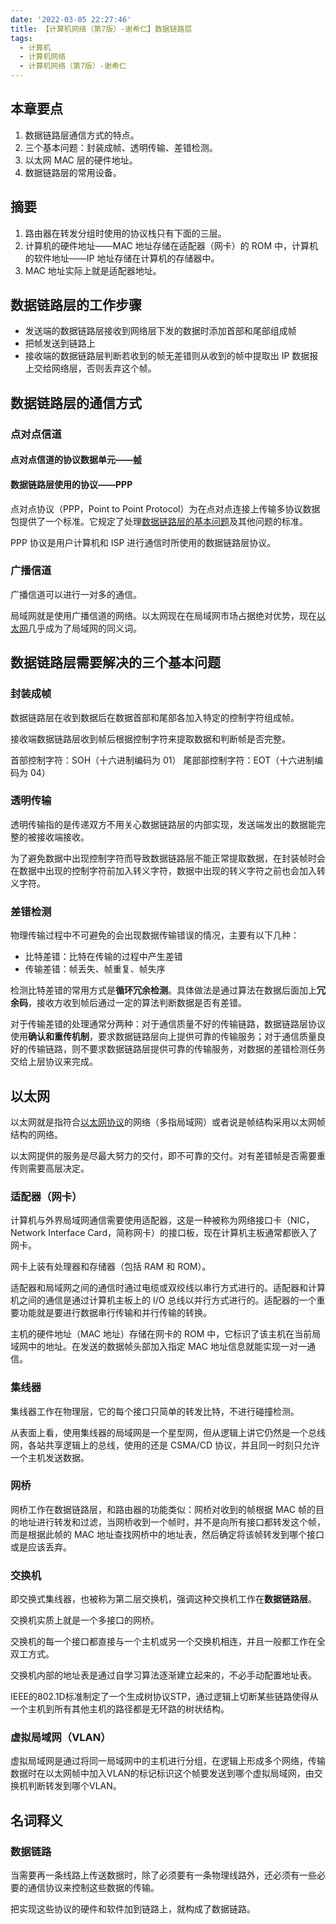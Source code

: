 ```yaml
---
date: '2022-03-05 22:27:46'
title: 【计算机网络（第7版）-谢希仁】数据链路层
tags:
  - 计算机
  - 计算机网络
  - 计算机网络（第7版）-谢希仁
---
```


## 本章要点

1. 数据链路层通信方式的特点。
2. 三个基本问题：封装成帧、透明传输、差错检测。
3. 以太网 MAC 层的硬件地址。
4. 数据链路层的常用设备。

## 摘要

1. 路由器在转发分组时使用的协议栈只有下面的三层。
2. 计算机的硬件地址——MAC 地址存储在适配器（网卡）的 ROM 中，计算机的软件地址——IP 地址存储在计算机的存储器中。
3. MAC 地址实际上就是适配器地址。

## 数据链路层的工作步骤

- 发送端的数据链路层接收到网络层下发的数据时添加首部和尾部组成帧
- 把帧发送到链路上
- 接收端的数据链路层判断若收到的帧无差错则从收到的帧中提取出 IP 数据报上交给网络层，否则丢弃这个帧。

## 数据链路层的通信方式

### 点对点信道

#### 点对点信道的协议数据单元——[帧](/document/%E8%AE%A1%E7%A1%95408/%E5%9F%BA%E7%A1%80%E7%BB%BC%E5%90%88/%E8%AE%A1%E7%AE%97%E6%9C%BA%E7%BD%91%E7%BB%9C/%E8%AE%A1%E7%AE%97%E6%9C%BA%E7%BD%91%E7%BB%9C%EF%BC%88%E7%AC%AC7%E7%89%88%EF%BC%89-%E8%B0%A2%E5%B8%8C%E4%BB%81/%E6%95%B0%E6%8D%AE%E9%93%BE%E8%B7%AF%E5%B1%82?id=%e5%b0%81%e8%a3%85%e6%88%90%e5%b8%a7)

#### 数据链路层使用的协议——PPP

点对点协议（PPP，Point to Point Protocol）为在点对点连接上传输多协议数据包提供了一个标准。它规定了处理[数据链路层的基本问题](/document/%E8%AE%A1%E7%A1%95408/%E5%9F%BA%E7%A1%80%E7%BB%BC%E5%90%88/%E8%AE%A1%E7%AE%97%E6%9C%BA%E7%BD%91%E7%BB%9C/%E8%AE%A1%E7%AE%97%E6%9C%BA%E7%BD%91%E7%BB%9C%EF%BC%88%E7%AC%AC7%E7%89%88%EF%BC%89-%E8%B0%A2%E5%B8%8C%E4%BB%81/%E6%95%B0%E6%8D%AE%E9%93%BE%E8%B7%AF%E5%B1%82?id=%e6%95%b0%e6%8d%ae%e9%93%be%e8%b7%af%e5%b1%82%e9%9c%80%e8%a6%81%e8%a7%a3%e5%86%b3%e7%9a%84%e4%b8%89%e4%b8%aa%e5%9f%ba%e6%9c%ac%e9%97%ae%e9%a2%98)及其他问题的标准。

PPP 协议是用户计算机和 ISP 进行通信时所使用的数据链路层协议。

### 广播信道

广播信道可以进行一对多的通信。

局域网就是使用广播信道的网络。以太网现在在局域网市场占据绝对优势，现在[以太网](/document/%E8%AE%A1%E7%A1%95408/%E5%9F%BA%E7%A1%80%E7%BB%BC%E5%90%88/%E8%AE%A1%E7%AE%97%E6%9C%BA%E7%BD%91%E7%BB%9C/%E8%AE%A1%E7%AE%97%E6%9C%BA%E7%BD%91%E7%BB%9C%EF%BC%88%E7%AC%AC7%E7%89%88%EF%BC%89-%E8%B0%A2%E5%B8%8C%E4%BB%81/%E6%95%B0%E6%8D%AE%E9%93%BE%E8%B7%AF%E5%B1%82?id=%e4%bb%a5%e5%a4%aa%e7%bd%91)几乎成为了局域网的同义词。

## 数据链路层需要解决的三个基本问题

### 封装成帧

数据链路层在收到数据后在数据首部和尾部各加入特定的控制字符组成帧。

接收端数据链路层收到帧后根据控制字符来提取数据和判断帧是否完整。

首部控制字符：SOH（十六进制编码为 01）
尾部部控制字符：EOT（十六进制编码为 04）

### 透明传输

透明传输指的是传递双方不用关心数据链路层的内部实现，发送端发出的数据能完整的被接收端接收。

为了避免数据中出现控制字符而导致数据链路层不能正常提取数据，在封装帧时会在数据中出现的控制字符前加入转义字符，数据中出现的转义字符之前也会加入转义字符。

### 差错检测

物理传输过程中不可避免的会出现数据传输错误的情况，主要有以下几种：

- 比特差错：比特在传输的过程中产生差错
- 传输差错：帧丢失、帧重复、帧失序

检测比特差错的常用方式是**循环冗余检测**。具体做法是通过算法在数据后面加上**冗余码**，接收方收到帧后通过一定的算法判断数据是否有差错。

对于传输差错的处理通常分两种：对于通信质量不好的传输链路，数据链路层协议使用**确认和重传机制**，要求数据链路层向上提供可靠的传输服务；对于通信质量良好的传输链路，则不要求数据链路层提供可靠的传输服务，对数据的差错检测任务交给上层协议来完成。

## 以太网

以太网就是指符合[以太网协议](https://blog.csdn.net/yanglingwell/article/details/81266408)的网络（多指局域网）或者说是帧结构采用以太网帧结构的网络。

以太网提供的服务是尽最大努力的交付，即不可靠的交付。对有差错帧是否需要重传则需要高层决定。

### 适配器（网卡）

计算机与外界局域网通信需要使用适配器，这是一种被称为网络接口卡（NIC，Network Interface Card，简称网卡）的接口板，现在计算机主板通常都嵌入了网卡。

网卡上装有处理器和存储器（包括 RAM 和 ROM）。

适配器和局域网之间的通信时通过电缆或双绞线以串行方式进行的。适配器和计算机之间的通信是通过计算机主板上的 I/O 总线以并行方式进行的。适配器的一个重要功能就是要进行数据串行传输和并行传输的转换。

主机的硬件地址（MAC 地址）存储在网卡的 ROM 中，它标识了该主机在当前局域网中的地址。在发送的数据帧头部加入指定 MAC 地址信息就能实现一对一通信。

### 集线器

集线器工作在物理层，它的每个接口只简单的转发比特，不进行碰撞检测。

从表面上看，使用集线器的局域网是一个星型网，但从逻辑上讲它仍然是一个总线网，各站共享逻辑上的总线，使用的还是 CSMA/CD 协议，并且同一时刻只允许一个主机发送数据。

### 网桥

网桥工作在数据链路层，和路由器的功能类似：网桥对收到的帧根据 MAC 帧的目的地址进行转发和过滤，当网桥收到一个帧时，并不是向所有接口都转发这个帧，而是根据此帧的 MAC 地址查找网桥中的地址表，然后确定将该帧转发到哪个接口或是应该丢弃。

### 交换机

即交换式集线器，也被称为第二层交换机，强调这种交换机工作在**数据链路层**。

交换机实质上就是一个多接口的网桥。

交换机的每一个接口都直接与一个主机或另一个交换机相连，并且一般都工作在全双工方式。

交换机内部的地址表是通过自学习算法逐渐建立起来的，不必手动配置地址表。

IEEE的802.1D标准制定了一个生成树协议STP，通过逻辑上切断某些链路使得从一个主机到所有其他主机的路径都是无环路的树状结构。


### 虚拟局域网（VLAN）

虚拟局域网是通过将同一局域网中的主机进行分组，在逻辑上形成多个网络，传输数据时在以太网帧中加入VLAN的标记标识这个帧要发送到哪个虚拟局域网，由交换机判断转发到哪个VLAN。

## 名词释义

### 数据链路

当需要再一条线路上传送数据时，除了必须要有一条物理线路外，还必须有一些必要的通信协议来控制这些数据的传输。

把实现这些协议的硬件和软件加到链路上，就构成了数据链路。
